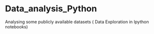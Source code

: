 # Data_analysis_Python
Analysing some publicly available datasets ( Data Exploration in Ipython notebooks)
